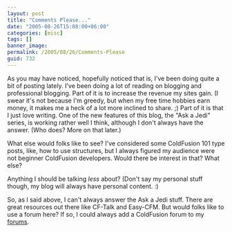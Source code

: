 ```yaml
---
layout: post
title: "Comments Please..."
date: "2005-08-26T15:08:00+06:00"
categories: [misc]
tags: []
banner_image: 
permalink: /2005/08/26/Comments-Please
guid: 732
---
```


As you may have noticed, hopefully noticed that is, I've been doing quite a bit of posting lately. I've been doing a lot of reading on blogging and professional blogging. Part of it is to increase the revenue my sites gain. (I swear it's not because I'm greedy, but when my free time hobbies earn money, it makes me a heck of a lot more inclined to share. ;) Part of it is that I just love writing. One of the new features of this blog, the "Ask a Jedi" series, is working rather well I think, although I don't always have the answer. (Who does? More on that later.)

What else would folks like to see? I've considered some ColdFusion 101 type posts, like, how to use structures, but I always figured my audience were not beginner ColdFusion developers. Would there be interest in that? What else?

Anything I should be talking <i>less</i> about? (Don't say my personal stuff though, my blog will always have personal content. :)

So, as I said above, I can't always answer the Ask a Jedi stuff. There are great resources out there like CF-Talk and Easy-CFM. But would folks like to use a forum here? If so, I could always add a ColdFusion forum to my <a href="http://ray.camdenfamily.com/forums">forums</a>.